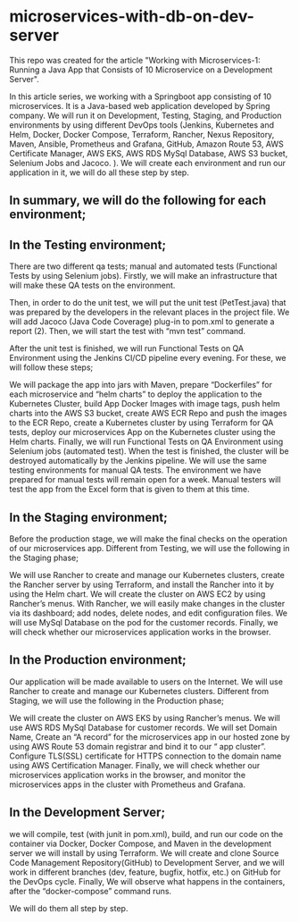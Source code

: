 # microservices-with-db-on-dev-server
This repo was created for the article "Working with Microservices-1: Running a Java App that Consists of 10 Microservice on a Development Server".

In this article series, we working with a Springboot app consisting of 10 microservices. It is a Java-based web application developed by Spring company. We will run it on Development, Testing, Staging, and Production environments by using different DevOps tools (Jenkins, Kubernetes and Helm, Docker, Docker Compose, Terraform, Rancher, Nexus Repository, Maven, Ansible, Prometheus and Grafana, GitHub, Amazon Route 53, AWS Certificate Manager, AWS EKS, AWS RDS MySql Database, AWS S3 bucket, Selenium Jobs and Jacoco. ). We will create each environment and run our application in it, we will do all these step by step.


 
## In summary, we will do the following for each environment;

## In the Testing environment; 
There are two different qa tests; manual and automated tests (Functional Tests by using Selenium jobs). Firstly, we will make an infrastructure that will make these QA tests on the environment.

Then, in order to do the unit test, we will put the unit test (PetTest.java) that was prepared by the developers in the relevant places in the project file. We will add Jacoco (Java Code Coverage) plug-in to pom.xml to generate a report (2). Then, we will start the test with “mvn test” command.

After the unit test is finished, we will run Functional Tests on QA Environment using the Jenkins CI/CD pipeline every evening. For these, we will follow these steps;

We will package the app into jars with Maven, prepare “Dockerfiles” for each microservice and “helm charts” to deploy the application to the Kubernetes Cluster, build App Docker Images with image tags, push helm charts into the AWS S3 bucket, create AWS ECR Repo and push the images to the ECR Repo, create a Kubernetes cluster by using Terraform for QA tests, deploy our microservices App on the Kubernetes cluster using the Helm charts. Finally, we will run Functional Tests on QA Environment using Selenium jobs (automated test). When the test is finished, the cluster will be destroyed automatically by the Jenkins pipeline.
We will use the same testing environments for manual QA tests. The environment we have prepared for manual tests will remain open for a week. Manual testers will test the app from the Excel form that is given to them at this time.

## In the Staging environment; 
Before the production stage, we will make the final checks on the operation of our microservices app. Different from Testing, we will use the following in the Staging phase;

We will use Rancher to create and manage our Kubernetes clusters, create the Rancher server by using Terraform, and install the Rancher into it by using the Helm chart. We will create the cluster on AWS EC2 by using Rancher’s menus. With Rancher, we will easily make changes in the cluster via its dashboard; add nodes, delete nodes, and edit configuration files. We will use MySql Database on the pod for the customer records. Finally, we will check whether our microservices application works in the browser.

## In the Production environment; 
Our application will be made available to users on the Internet. We will use Rancher to create and manage our Kubernetes clusters. Different from Staging, we will use the following in the Production phase;

We will create the cluster on AWS EKS by using Rancher’s menus. We will use AWS RDS MySql Database for customer records. We will set Domain Name, Create an “A record” for the microservices app in our hosted zone by using AWS Route 53 domain registrar and bind it to our “ app cluster”. Configure TLS(SSL) certificate for HTTPS connection to the domain name using AWS Certification Manager. Finally, we will check whether our microservices application works in the browser, and monitor the microservices apps in the cluster with Prometheus and Grafana.

## In the Development Server; 
we will compile, test (with junit in pom.xml), build, and run our code on the container via Docker, Docker Compose, and Maven in the development server we will install by using Terraform. We will create and clone Source Code Management Repository(GitHub) to Development Server, and we will work in different branches (dev, feature, bugfix, hotfix, etc.) on GitHub for the DevOps cycle. Finally, We will observe what happens in the containers, after the “docker-compose” command runs.

We will do them all step by step.
